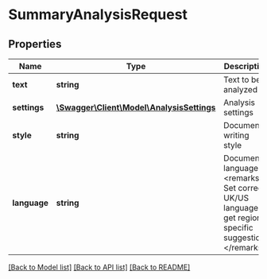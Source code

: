 # SummaryAnalysisRequest

## Properties
Name | Type | Description | Notes
------------ | ------------- | ------------- | -------------
**text** | **string** | Text to be analyzed | 
**settings** | [**\Swagger\Client\Model\AnalysisSettings**](AnalysisSettings.md) | Analysis settings | [optional] 
**style** | **string** | Document&#39;s writing style | 
**language** | **string** | Document&#39;s language  &lt;remarks&gt;  Set correct UK/US language to get region-specific suggestions  &lt;/remarks&gt; | 

[[Back to Model list]](../README.md#documentation-for-models) [[Back to API list]](../README.md#documentation-for-api-endpoints) [[Back to README]](../README.md)



